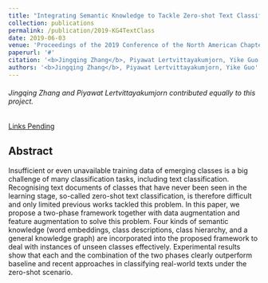 ```yaml
---
title: "Integrating Semantic Knowledge to Tackle Zero-shot Text Classification"
collection: publications
permalink: /publication/2019-KG4TextClass
date: 2019-06-03
venue: 'Proceedings of the 2019 Conference of the North American Chapter of the Association for Computational Linguistics: Human Language Technologies (NAACL-HLT)'
paperurl: '#'
citation: '<b>Jingqing Zhang</b>, Piyawat Lertvittayakumjorn, Yike Guo. "Integrating Semantic Knowledge to Tackle Zero-shot Text Classification". In Proceedings of the 2019 Conference of the North American Chapter of the Association for Computational Linguistics: Human Language Technologies (NAACL-HLT), 2019.'
authors: '<b>Jingqing Zhang</b>, Piyawat Lertvittayakumjorn, Yike Guo'
---
```


###### Jingqing Zhang and Piyawat Lertvittayakumjorn contributed equally to this project.

[Links Pending](#)

## Abstract
Insufficient or even unavailable training data of emerging classes is a big challenge of many classification tasks, including text classification.
Recognising text documents of classes that have never been seen in the learning stage, so-called zero-shot text classification, is therefore difficult and only limited previous works tackled this problem.
In this paper, we propose a two-phase framework together with data augmentation and feature augmentation to solve this problem. Four kinds of semantic knowledge (word embeddings, class descriptions, class hierarchy, and a general knowledge graph) are incorporated into the proposed framework to deal with instances of unseen classes effectively. Experimental results show that each and the combination of the two phases clearly outperform baseline and recent approaches in classifying real-world texts under the zero-shot scenario. 


